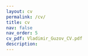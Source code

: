 ```yaml
---
layout: cv
permalink: /cv/
title: cv
nav: false
nav_order: 5
cv_pdf: Vladimir_Guzov_CV.pdf
description:
---
```


